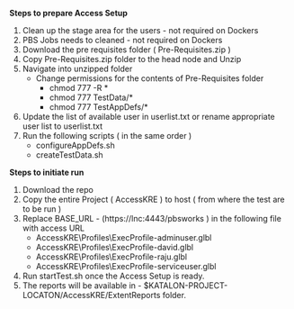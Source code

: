 **Steps to prepare Access Setup** 

1. Clean up the stage area for the users - not required on Dockers 
2. PBS Jobs needs to cleaned  - not required on Dockers
3. Download the pre requisites folder ( Pre-Requisites.zip )
4. Copy  Pre-Requisites.zip folder to the head node and Unzip 
5. Navigate into unzipped folder
	 - Change permissions for the contents of Pre-Requisites folder  
	   - chmod 777 -R * 
	   - chmod 777 TestData/* 
	   - chmod 777 TestAppDefs/* 
6. Update the list of available user in userlist.txt or rename appropriate user list to userlist.txt
7. Run the following scripts  ( in the same order ) 
	  - configureAppDefs.sh
      - createTestData.sh

**Steps to initiate run** 

1. Download the repo 
2. Copy the entire Project ( AccessKRE ) to host ( from where the test are to be run ) 
3. Replace BASE_URL - (https://lnc:4443/pbsworks ) in the following file with access URL 
   -  AccessKRE\Profiles\ExecProfile-adminuser.glbl
   -  AccessKRE\Profiles\ExecProfile-david.glbl
   -  AccessKRE\Profiles\ExecProfile-raju.glbl
   -  AccessKRE\Profiles\ExecProfile-serviceuser.glbl
4. Run startTest.sh once the Access Setup is ready.
5. The reports will be available in - $KATALON-PROJECT-LOCATON/AccessKRE/ExtentReports  folder.
